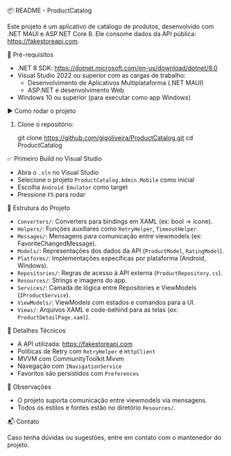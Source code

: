 
📦 README - ProductCatalog

Este projeto é um aplicativo de catálogo de produtos, desenvolvido com .NET MAUI e ASP.NET Core 8. Ele consome dados da API pública: https://fakestoreapi.com.

🧰 Pré-requisitos

- .NET 8 SDK: https://dotnet.microsoft.com/en-us/download/dotnet/8.0
- Visual Studio 2022 ou superior com as cargas de trabalho:
  - Desenvolvimento de Aplicativos Multiplataforma (.NET MAUI)
  - ASP.NET e desenvolvimento Web
- Windows 10 ou superior (para executar como app Windows)

▶️ Como rodar o projeto

1. Clone o repositório:

   git clone https://github.com/gigoliveira/ProductCatalog.git
   cd ProductCatalog

✅ Primeiro Build no Visual Studio

- Abra o `.sln` no Visual Studio
- Selecione o projeto `ProductCatalog.Admin.Mobile` como inicial
- Escolha `Android Emulator` como target
- Pressione `F5` para rodar

📁 Estrutura do Projeto

- `Converters/`: Converters para bindings em XAML (ex: bool → ícone).
- `Helpers/`: Funções auxiliares como `RetryHelper`, `TimeoutHelper`.
- `Messages/`: Mensagens para comunicação entre viewmodels (ex: FavoriteChangedMessage).
- `Models/`: Representações dos dados da API (`ProductModel`, `RatingModel`).
- `Platforms/`: Implementações específicas por plataforma (Android, Windows).
- `Repositories/`: Regras de acesso à API externa (`ProductRepository.cs`).
- `Resources/`: Strings e imagens do app.
- `Services/`: Camada de lógica entre Repositories e ViewModels (`IProductService`).
- `ViewModels/`: ViewModels com estados e comandos para a UI.
- `Views/`: Arquivos XAML e code-behind para as telas (ex: `ProductDetailPage.xaml`).

🔧 Detalhes Técnicos

- A API utilizada: https://fakestoreapi.com
- Políticas de Retry com `RetryHelper` e `HttpClient`
- MVVM com CommunityToolkit.Mvvm
- Navegação com `INavigationService`
- Favoritos são persistidos com `Preferences`

📌 Observações

- O projeto suporta comunicação entre viewmodels via mensagens.
- Todos os estilos e fontes estão no diretório `Resources/`.

📬 Contato

Caso tenha dúvidas ou sugestões, entre em contato com o mantenedor do projeto.
